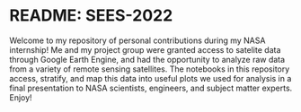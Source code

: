 # README: SEES-2022

Welcome to my repository of personal contributions during my NASA internship! Me and my project group were granted access to satelite data through Google Earth Engine, and had the opportunity to analyze raw data from a variety of remote sensing satellites. The notebooks in this repository access, stratify, and map this data into useful plots we used for analysis in a final presentation to NASA scientists, engineers, and subject matter experts. Enjoy!
